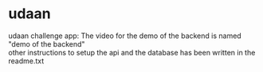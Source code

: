 # udaan
udaan challenge app:
The video for the demo of the backend is named "demo of the backend"
<br/>
other instructions to setup the api and the database has been written in the readme.txt
